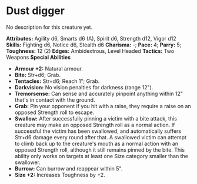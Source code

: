 # Dust digger

No description for this creature yet.

**Attributes:** Agility d6, Smarts d6 (A), Spirit d6, Strength d12,
Vigor d12
**Skills:** Fighting d6, Notice d6, Stealth d6
**Charisma:** -; **Pace:** 4; **Parry:** 5; **Toughness:** 12 (2)
**Edges:** Ambidextrous, Level Headed
**Tactics:** Two Weapons
**Special Abilities**

- **Armour +2:** Natural armour.
- **Bite:** Str+d6; Grab.
- **Tentacles:** Str+d6; Reach 1"; Grab.
- **Darkvision:** No vision penalties for darkness (range 12").
- **Tremorsense:** Can sense and accurately pinpoint anything within
12" that's in contact with the ground.
- **Grab:** Pin your opponent if you hit with a raise, they require a
raise on an opposed Strength roll to escape.
- **Swallow:** After successfully pinning a victim with a bite attack,
this creature may make an opposed Strength roll as a normal action. If
successful the victim has been swallowed, and automatically suffers
Str+d6 damage every round after that. A swallowed victim can attempt to
climb back up to the creature's mouth as a normal action with an
opposed Strength roll, although it still remains pinned by the bite.
This ability only works on targets at least one Size category smaller
than the swallower.
- **Burrow:** Can burrow and reappear within 5".
- **Size +2:** Increases Toughness by +2.
